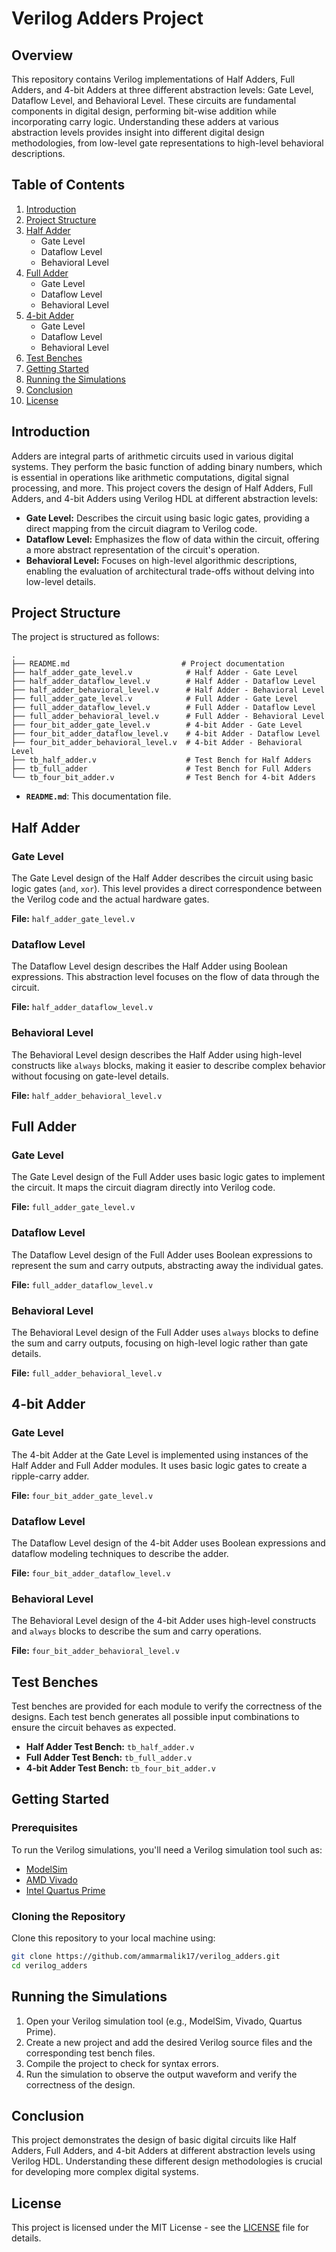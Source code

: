 # Verilog Adders Project

## Overview

This repository contains Verilog implementations of Half Adders, Full Adders, and 4-bit Adders at three different abstraction levels: Gate Level, Dataflow Level, and Behavioral Level. These circuits are fundamental components in digital design, performing bit-wise addition while incorporating carry logic. Understanding these adders at various abstraction levels provides insight into different digital design methodologies, from low-level gate representations to high-level behavioral descriptions.

## Table of Contents

1. [Introduction](#introduction)
2. [Project Structure](#project-structure)
3. [Half Adder](#half-adder)
   - Gate Level
   - Dataflow Level
   - Behavioral Level
4. [Full Adder](#full-adder)
   - Gate Level
   - Dataflow Level
   - Behavioral Level
5. [4-bit Adder](#4-bit-adder)
   - Gate Level
   - Dataflow Level
   - Behavioral Level
6. [Test Benches](#test-benches)
7. [Getting Started](#getting-started)
8. [Running the Simulations](#running-the-simulations)
9. [Conclusion](#conclusion)
10. [License](#license)

## Introduction

Adders are integral parts of arithmetic circuits used in various digital systems. They perform the basic function of adding binary numbers, which is essential in operations like arithmetic computations, digital signal processing, and more. This project covers the design of Half Adders, Full Adders, and 4-bit Adders using Verilog HDL at different abstraction levels:

- **Gate Level:** Describes the circuit using basic logic gates, providing a direct mapping from the circuit diagram to Verilog code.
- **Dataflow Level:** Emphasizes the flow of data within the circuit, offering a more abstract representation of the circuit's operation.
- **Behavioral Level:** Focuses on high-level algorithmic descriptions, enabling the evaluation of architectural trade-offs without delving into low-level details.

## Project Structure

The project is structured as follows:

```
.
├── README.md                         # Project documentation
├── half_adder_gate_level.v            # Half Adder - Gate Level
├── half_adder_dataflow_level.v        # Half Adder - Dataflow Level
├── half_adder_behavioral_level.v      # Half Adder - Behavioral Level
├── full_adder_gate_level.v            # Full Adder - Gate Level
├── full_adder_dataflow_level.v        # Full Adder - Dataflow Level
├── full_adder_behavioral_level.v      # Full Adder - Behavioral Level
├── four_bit_adder_gate_level.v        # 4-bit Adder - Gate Level
├── four_bit_adder_dataflow_level.v    # 4-bit Adder - Dataflow Level
├── four_bit_adder_behavioral_level.v  # 4-bit Adder - Behavioral Level
├── tb_half_adder.v                    # Test Bench for Half Adders
├── tb_full_adder                      # Test Bench for Full Adders
└── tb_four_bit_adder.v                # Test Bench for 4-bit Adders
```

- **`README.md`**: This documentation file.

## Half Adder

### Gate Level

The Gate Level design of the Half Adder describes the circuit using basic logic gates (`and`, `xor`). This level provides a direct correspondence between the Verilog code and the actual hardware gates.

**File:** `half_adder_gate_level.v`

### Dataflow Level

The Dataflow Level design describes the Half Adder using Boolean expressions. This abstraction level focuses on the flow of data through the circuit.

**File:** `half_adder_dataflow_level.v`

### Behavioral Level

The Behavioral Level design describes the Half Adder using high-level constructs like `always` blocks, making it easier to describe complex behavior without focusing on gate-level details.

**File:** `half_adder_behavioral_level.v`

## Full Adder

### Gate Level

The Gate Level design of the Full Adder uses basic logic gates to implement the circuit. It maps the circuit diagram directly into Verilog code.

**File:** `full_adder_gate_level.v`

### Dataflow Level

The Dataflow Level design of the Full Adder uses Boolean expressions to represent the sum and carry outputs, abstracting away the individual gates.

**File:** `full_adder_dataflow_level.v`

### Behavioral Level

The Behavioral Level design of the Full Adder uses `always` blocks to define the sum and carry outputs, focusing on high-level logic rather than gate details.

**File:** `full_adder_behavioral_level.v`

## 4-bit Adder

### Gate Level

The 4-bit Adder at the Gate Level is implemented using instances of the Half Adder and Full Adder modules. It uses basic logic gates to create a ripple-carry adder.

**File:** `four_bit_adder_gate_level.v`

### Dataflow Level

The Dataflow Level design of the 4-bit Adder uses Boolean expressions and dataflow modeling techniques to describe the adder.

**File:** `four_bit_adder_dataflow_level.v`

### Behavioral Level

The Behavioral Level design of the 4-bit Adder uses high-level constructs and `always` blocks to describe the sum and carry operations.

**File:** `four_bit_adder_behavioral_level.v`

## Test Benches

Test benches are provided for each module to verify the correctness of the designs. Each test bench generates all possible input combinations to ensure the circuit behaves as expected.

- **Half Adder Test Bench:** `tb_half_adder.v`
- **Full Adder Test Bench:** `tb_full_adder.v`
- **4-bit Adder Test Bench:** `tb_four_bit_adder.v`

## Getting Started

### Prerequisites

To run the Verilog simulations, you'll need a Verilog simulation tool such as:

- [ModelSim](https://www.intel.com/content/www/us/en/software-kit/750368/modelsim-intel-fpgas-standard-edition-software-version-18-1.html)
- [AMD Vivado](https://www.xilinx.com/products/design-tools/vivado.html)
- [Intel Quartus Prime](https://www.intel.com/content/www/us/en/software/programmable/quartus-prime/overview.html)

### Cloning the Repository

Clone this repository to your local machine using:

```bash
git clone https://github.com/ammarmalik17/verilog_adders.git
cd verilog_adders
```

## Running the Simulations

1. Open your Verilog simulation tool (e.g., ModelSim, Vivado, Quartus Prime).
2. Create a new project and add the desired Verilog source files and the corresponding test bench files.
3. Compile the project to check for syntax errors.
4. Run the simulation to observe the output waveform and verify the correctness of the design.

## Conclusion

This project demonstrates the design of basic digital circuits like Half Adders, Full Adders, and 4-bit Adders at different abstraction levels using Verilog HDL. Understanding these different design methodologies is crucial for developing more complex digital systems.

## License

This project is licensed under the MIT License - see the [LICENSE](LICENSE) file for details.

